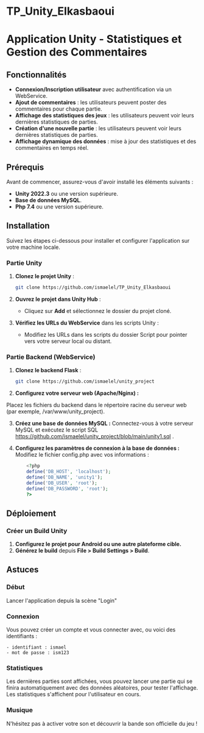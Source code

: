 # TP_Unity_Elkasbaoui

# Application Unity - Statistiques et Gestion des Commentaires

## Fonctionnalités

- **Connexion/Inscription utilisateur** avec authentification via un WebService.
- **Ajout de commentaires** : les utilisateurs peuvent poster des commentaires pour chaque partie.
- **Affichage des statistiques des jeux** : les utilisateurs peuvent voir leurs dernières statistiques de parties.
- **Création d'une nouvelle partie** : les utilisateurs peuvent voir leurs dernières statistiques de parties.
- **Affichage dynamique des données** : mise à jour des statistiques et des commentaires en temps réel.

## Prérequis

Avant de commencer, assurez-vous d'avoir installé les éléments suivants :

- **Unity 2022.3** ou une version supérieure.
- **Base de données MySQL**.
- **Php 7.4** ou une version supérieure.

## Installation

Suivez les étapes ci-dessous pour installer et configurer l'application sur votre machine locale.

### Partie Unity

1. **Clonez le projet Unity** :
   ```bash
   git clone https://github.com/ismaelel/TP_Unity_Elkasbaoui
   ```

2. **Ouvrez le projet dans Unity Hub** :
   - Cliquez sur **Add** et sélectionnez le dossier du projet cloné.

3. **Vérifiez les URLs du WebService** dans les scripts Unity :
   - Modifiez les URLs dans les scripts du dossier Script pour pointer vers votre serveur local ou distant.

### Partie Backend (WebService)

1. **Clonez le backend Flask** :
   ```bash
   git clone https://github.com/ismaelel/unity_project
   ```

2. **Configurez votre serveur web (Apache/Nginx) :**


Placez les fichiers du backend dans le répertoire racine du serveur web (par exemple, /var/www/unity_project).
   

3. **Créez une base de données MySQL :**
  Connectez-vous à votre serveur MySQL et exécutez le script SQL https://github.com/ismaelel/unity_project/blob/main/unity1.sql .
    

4. **Configurez les paramètres de connexion à la base de données :**
   Modifiez le fichier config.php avec vos informations :
    ```php
        <?php
        define('DB_HOST', 'localhost');
        define('DB_NAME', 'unity1');
        define('DB_USER', 'root');
        define('DB_PASSWORD', 'root');
        ?>
    ```


## Déploiement

### Créer un Build Unity

1. **Configurez le projet pour Android ou une autre plateforme cible.**
2. **Générez le build** depuis **File > Build Settings > Build**.

## Astuces

### Début

Lancer l'application depuis la scène "Login"
### Connexion 

Vous pouvez créer un compte et vous connecter avec, ou voici des identifiants : 

    - identifiant : ismael
    - mot de passe : ism123

### Statistiques

Les dernières parties sont affichées, vous pouvez lancer une partie qui se finira automatiquement avec des données aléatoires, pour tester l'affichage. 
Les statistiques s'affichent pour l'utilisateur en cours.

### Musique

N'hésitez pas à activer votre son et découvrir la bande son officielle du jeu !
